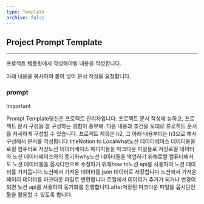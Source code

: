 ```yaml
---
type: Template
archive: false
---
```

## Project Prompt Template

---

프로젝트 템플릿에서 작성해야될 내용을 작성합니다.

아래 내용을 복사하여 붙여 넣어 문서 작성을 요청합니다.

### prompt

> [!important]  
> Prompt Template당신은 프로젝트 관리자입니다. 프로젝트 문서 작성에 능하고, 프로젝트 문서 구성을 잘 구성하는 경험이 풍부해. 다음 내용과 조건을 토대로 프로젝트 문서를 자세하게 구성할 수 있습니다. 프로젝트 제목은 h2, 그 아래 내용부터는 h3으로 해서 구성해서 문서를 작성합니다.titleNotion to Localwhat노션 데이터베이스 데이터들을 로컬 컴퓨터로 저장노션 데이터베이스 페이지들을 마크다운 파일들로 저장로컬 데이터와 노션 데이터베이스와의 동기화why노션 데이터들을 백업하기 위해로컬 컴퓨터에서도 노션 데이터들을 옵시디언으로 수정하기 위해how to노션 api를 사용하여 노션 데이터를 가져옵니다.노션에서 가져온 데이터를 json 데이터로 저장합니다.노션에서 가져온 페이지 데이터를 마크다운 파일로 변환합니다.로컬에서 데이터가 추가가 되거나 변경이 되면 노션 api를 사용하여 동기화를 진행합니다.after저장된 마크다운 파일을 옵시딘언 툴을 활용할 수 있도록 합니다.